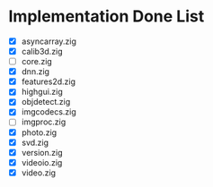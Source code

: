 # Implementation Done List

- [x] asyncarray.zig
- [x] calib3d.zig
- [ ] core.zig
- [x] dnn.zig
- [x] features2d.zig
- [x] highgui.zig
- [x] objdetect.zig
- [x] imgcodecs.zig
- [ ] imgproc.zig
- [x] photo.zig
- [x] svd.zig
- [x] version.zig
- [x] videoio.zig
- [x] video.zig
